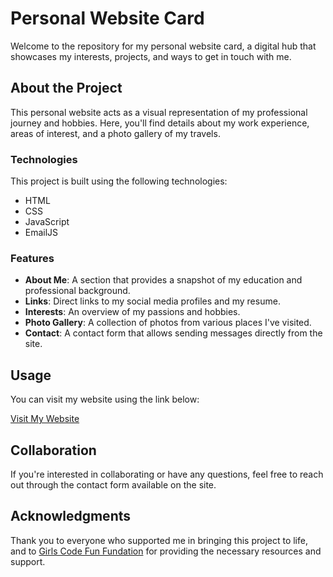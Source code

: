 # Personal Website Card

Welcome to the repository for my personal website card, a digital hub that showcases my interests, projects, and ways to get in touch with me.

## About the Project

This personal website acts as a visual representation of my professional journey and hobbies. Here, you'll find details about my work experience, areas of interest, and a photo gallery of my travels.

### Technologies

This project is built using the following technologies:

- HTML
- CSS
- JavaScript
- EmailJS

### Features

- **About Me**: A section that provides a snapshot of my education and professional background.
- **Links**: Direct links to my social media profiles and my resume.
- **Interests**: An overview of my passions and hobbies.
- **Photo Gallery**: A collection of photos from various places I've visited.
- **Contact**: A contact form that allows sending messages directly from the site.

## Usage

You can visit my website using the link below:

[Visit My Website]([#your-website-link](https://adelinahoron.netlify.app/))

## Collaboration

If you're interested in collaborating or have any questions, feel free to reach out through the contact form available on the site.

## Acknowledgments

Thank you to everyone who supported me in bringing this project to life, and to [Girls Code Fun Fundation]([#code-her-future-link](https://girlscodefun.pl/)) for providing the necessary resources and support.
